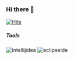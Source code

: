 ### Hi there 👋
[![Hits](https://hits.seeyoufarm.com/api/count/incr/badge.svg?url=https%3A%2F%2Fgithub.com%2Fletmedieyoung%2Fhit-counter&count_bg=%23B5F170&title_bg=%23000000&icon=github.svg&icon_color=%23FFFFFF&title=hits&edge_flat=false)](https://hits.seeyoufarm.com)

##### Tools
<img alt="intellijidea" src ="https://img.shields.io/badge/IntelliJ IDEA-000000.svg?&style=for-the-badge&logo=intellijidea&logoColor=ffffff"/>
<img alt="eclipseide" src ="https://img.shields.io/badge/Eclipse IDE-2C2255.svg?&style=for-the-badge&logo=eclipseide&logoColor=ffffff"/>




<!--
**letmedieyoung/letmedieyoung** is a ✨ _special_ ✨ repository because its `README.md` (this file) appears on your GitHub profile.

Here are some ideas to get you started:

- 🔭 I’m currently working on ...
- 🌱 I’m currently learning ...
- 👯 I’m looking to collaborate on ...
- 🤔 I’m looking for help with ...
- 💬 Ask me about ...
- 📫 How to reach me: ...
- 😄 Pronouns: ...
- ⚡ Fun fact: ...
-->
